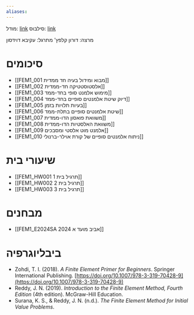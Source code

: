 ```yaml
---
aliases:
---
```


מודל: [link](https://moodle24.technion.ac.il/course/view.php?id=3323)
סילבוס: [link](https://moodle24.technion.ac.il/mod/resource/view.php?id=172937)

מרצה: דורון קלפץ'
מתרגל: עקיבא דוידסון

# סיכומים
- [[FEM1_001 מבוא ומידול בעיה חד ממדית]]
- [[FEM1_002 אלסטוסטטיקה חד-ממדית]]
- [[FEM1_003 מימוש אלמנט סופי בחד-ממד]]
- [[FEM1_004 דיוק שיטת אלמנטים סופיים בחד-ממד]]
- [[FEM1_005  בעיות תלויות בזמן]]
- [[FEM1_006 שיטת אלמנטים סופיים בתלת-ממד]]
- [[FEM1_007 משוואת פואסון הדו-ממדית]]
- [[FEM1_008 משוואת האלסטיות הדו-ממדית]]
- [[FEM1_009 אלמנט מוט אלסטי ומסבכים]]
- [[FEM1_010 ניתוח אלמנטים סופיים של קורת אוילר-ברנולי]]

# שיעורי בית
- [[FEM1_HW001 תרגיל בית 1]]
- [[FEM1_HW002 תרגיל בית 2]]
- [[FEM1_HW003 תרגיל בית 3]]

# מבחנים
- [[FEM1_E2024SA 2024 אביב מועד א]]

# ביבליוגרפיה
- Zohdi, T. I. (2018). _A Finite Element Primer for Beginners_. Springer International Publishing. [https://doi.org/10.1007/978-3-319-70428-9](https://doi.org/10.1007/978-3-319-70428-9)
- Reddy, J. N. (2019). _Introduction to the Finite Element Method, Fourth Edition_ (4th edition). McGraw-Hill Education.
- Surana, K. S., & Reddy, J. N. (n.d.). _The Finite Element Method for Initial Value Problems_.